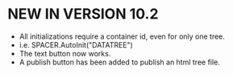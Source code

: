 # NEW IN VERSION 10.2
- All initializations require a container id, even for only one tree.
- i.e. SPACER.AutoInit("DATATREE")
- The text button now works.
- A publish button has been added to publish an html tree file.